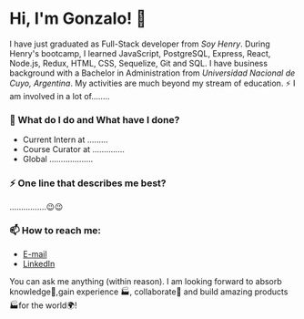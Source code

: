 # Hi, I'm Gonzalo! 👋

I have just graduated as Full-Stack developer from _Soy Henry_. During Henry's bootcamp, I learned JavaScript, PostgreSQL, Express, React, Node.js, Redux, HTML, CSS, Sequelize, Git and SQL. I have business background with a Bachelor in Administration from _Universidad Nacional de Cuyo, Argentina_.  My activities are much beyond my stream of education. ⚡ I am involved in a lot of........

### 🌱 What do I do and What have I done? 

- Current Intern at ......... 
- Course Curator at ..............
- Global ...................


### ⚡ One line that describes me best? 
................😉😉

### 📫 How to reach me:
- [E-mail](gonzalogdv@gmail.com) 
- [LinkedIn](https://www.linkedin.com/in/gonzalogdv/)

You can ask me anything (within reason). I am looking forward to absorb knowledge🧠,gain experience 🏭, collaborate🤝 and build amazing products 🏭for the world🌍!


<!--
**GonzaloGDV/GonzaloGDV** is a ✨ _special_ ✨ repository because its `README.md` (this file) appears on your GitHub profile.

Here are some ideas to get you started:

- 🔭 I’m currently working on ...
- 🌱 I’m currently learning ...
- 👯 I’m looking to collaborate on ...
- 🤔 I’m looking for help with ...
- 💬 Ask me about ...
- 📫 How to reach me: ...
- 😄 Pronouns: ...
- ⚡ Fun fact: ...
-->
